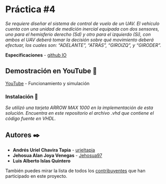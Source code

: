 # Práctica #4

_Se requiere diseñar el sistema de control de vuelo de un UAV. El vehículo cuenta con una unidad de  medición  inercial  equipada  con  dos  sensores,  uno  para  el  hemisferio  derecho  (Sd)  y  otro  para  el izquierdo (Si), con ambos el UAV deberá tomar la decisión sobre qué movimiento deberá efectuar, los cuales son: “ADELANTE”, “ATRÁS”, “GIROIZQ”, y “GIRODER”._

**Especificaciones** - [github IO](https://rgunam.github.io/docs_vlsi/P4_VLSI.pdf)

## Demostración en YouTube 🚀

[YouTube](https://youtu.be/i8IY5xAUtBk) - Funcionamiento y simulación

### Instalación 🔧

_Se utilizó una tarjeta ARROW MAX 1000 en la implementación de esta solución. Encuentra en este repositorio el archivo .vhd que contiene el código fuente en VHDL._

## Autores ✒️

* **Andrés Uriel Chavira Tapia** - [urieltapia](https://github.com/urieltapia)
* **Jehosua Alan Joya Venegas** - [Jehosua97](https://github.com/Jehosua97)
* **Luis Alberto Islas Quintero**

También puedes mirar la lista de todos los [contribuyentes](https://github.com/Jehosua97/Practicas-VLSI/contributors) que han participado en este proyecto. 